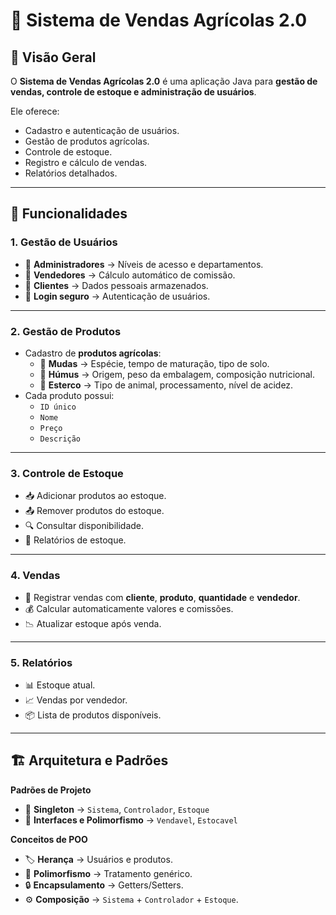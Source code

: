 # 🌱 Sistema de Vendas Agrícolas 2.0

## 📌 Visão Geral
O **Sistema de Vendas Agrícolas 2.0** é uma aplicação Java para **gestão de vendas, controle de estoque e administração de usuários**.

Ele oferece:
- Cadastro e autenticação de usuários.
- Gestão de produtos agrícolas.
- Controle de estoque.
- Registro e cálculo de vendas.
- Relatórios detalhados.

---

## 🚀 Funcionalidades

### **1. Gestão de Usuários**
- 👑 **Administradores** → Níveis de acesso e departamentos.
- 💼 **Vendedores** → Cálculo automático de comissão.
- 👤 **Clientes** → Dados pessoais armazenados.
- 🔑 **Login seguro** → Autenticação de usuários.

---

### **2. Gestão de Produtos**
- Cadastro de **produtos agrícolas**:
  - 🌱 **Mudas** → Espécie, tempo de maturação, tipo de solo.
  - 🌿 **Húmus** → Origem, peso da embalagem, composição nutricional.
  - 💩 **Esterco** → Tipo de animal, processamento, nível de acidez.
- Cada produto possui:
  - `ID único`
  - `Nome`
  - `Preço`
  - `Descrição`

---

### **3. Controle de Estoque**
- 📥 Adicionar produtos ao estoque.
- 📤 Remover produtos do estoque.
- 🔍 Consultar disponibilidade.
- 📑 Relatórios de estoque.

---

### **4. Vendas**
- 📝 Registrar vendas com **cliente**, **produto**, **quantidade** e **vendedor**.
- 💰 Calcular automaticamente valores e comissões.
- 📉 Atualizar estoque após venda.

---

### **5. Relatórios**
- 📊 Estoque atual.
- 📈 Vendas por vendedor.
- 📦 Lista de produtos disponíveis.

---

## 🏗 Arquitetura e Padrões

**Padrões de Projeto**
- 🧩 **Singleton** → `Sistema`, `Controlador`, `Estoque`
- 🔄 **Interfaces e Polimorfismo** → `Vendavel`, `Estocavel`

**Conceitos de POO**
- 🏷 **Herança** → Usuários e produtos.
- 🔄 **Polimorfismo** → Tratamento genérico.
- 🔒 **Encapsulamento** → Getters/Setters.
- ⚙ **Composição** → `Sistema` + `Controlador` + `Estoque`.

